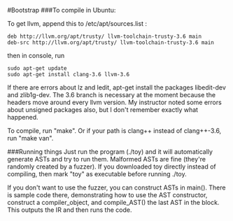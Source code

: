 #Bootstrap
###To compile in Ubuntu:

To get llvm, append this to /etc/apt/sources.list :
```
deb http://llvm.org/apt/trusty/ llvm-toolchain-trusty-3.6 main
deb-src http://llvm.org/apt/trusty/ llvm-toolchain-trusty-3.6 main
```

then in console, run
```
sudo apt-get update
sudo apt-get install clang-3.6 llvm-3.6
```

If there are errors about lz and ledit, apt-get install the packages libedit-dev and zlib1g-dev. The 3.6 branch is necessary at the moment because the headers move around every llvm version.
My instructor noted some errors about unsigned packages also, but I don't remember exactly what happened.

To compile, run "make". Or if your path is clang++ instead of clang++-3.6, run "make van".


###Running things
Just run the program (./toy) and it will automatically generate ASTs and try to run them. Malformed ASTs are fine (they're randomly created by a fuzzer). If you downloaded toy directly instead of compiling, then mark "toy" as executable before running ./toy.

If you don't want to use the fuzzer, you can construct ASTs in main(). There is sample code there, demonstrating how to use the AST constructor, construct a compiler_object, and compile_AST() the last AST in the block. This outputs the IR and then runs the code.
